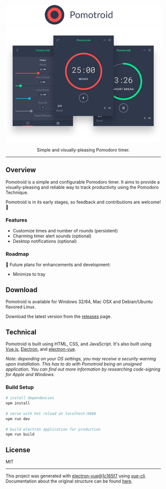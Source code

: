 <div align="center">
  <img alt="Pomotroid" src=".github/images/pomotroid-title.png" width="800px">
</div>
<div align="center">
  <img alt="Pomotroid in action" src=".github/images/pomotroid-screens.jpg" width="800px">
</div>

<p align="center">Simple and visually-pleasing Pomodoro timer.</p>

---

## Overview
Pomotroid is a simple and configurable Pomodoro timer. It aims to provide a visually-pleasing and reliable way to track productivity using the Pomodoro Technique.

Pomotroid is in its early stages, so feedback and contributions are welcome! :seedling:

### Features
- Customize times and number of rounds (persistent)
- Charming timer alert sounds (optional)
- Desktop notifications (optional)

### Roadmap
:memo: Future plans for enhancements and development:
- Minimize to tray

## Download
Pomotroid is available for Windows 32/64, Mac OSX and Debian/Ubuntu flavored Linux.

Download the latest version from the [releases](https://github.com/Splode/pomotroid/releases) page.

## Technical
Pomotroid is built using HTML, CSS, and JavaScript. It's also built using [Vue.js](https://github.com/vuejs/vue), [Electron](https://github.com/electron/electron), and [electron-vue](https://github.com/SimulatedGREG/electron-vue).

_Note: depending on your OS settings, you may receive a security warning upon installation. This has to do with Pomotroid being an unsigned application. You can find out more information by researching code-signing for Apple and Windows._

### Build Setup

``` bash
# install dependencies
npm install

# serve with hot reload at localhost:9080
npm run dev

# build electron application for production
npm run build

```

## License
MIT

---

This project was generated with [electron-vue](https://github.com/SimulatedGREG/electron-vue)@[1c165f7](https://github.com/SimulatedGREG/electron-vue/tree/1c165f7c5e56edaf48be0fbb70838a1af26bb015) using [vue-cli](https://github.com/vuejs/vue-cli). Documentation about the original structure can be found [here](https://simulatedgreg.gitbooks.io/electron-vue/content/index.html).

